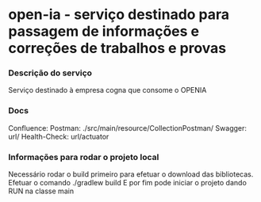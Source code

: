 # open-ia - serviço destinado para passagem de informações e correções de trabalhos e provas

### Descrição do serviço
Serviço destinado à empresa cogna que consome o OPENIA

### Docs

Confluence:
Postman: ./src/main/resource/CollectionPostman/
Swagger: url/
Health-Check: url/actuator

### Informações para rodar o projeto local

Necessário rodar o build primeiro para efetuar o download das
bibliotecas.
Efetuar o comando ./gradlew build
E por fim pode iniciar o projeto dando RUN na classe main


